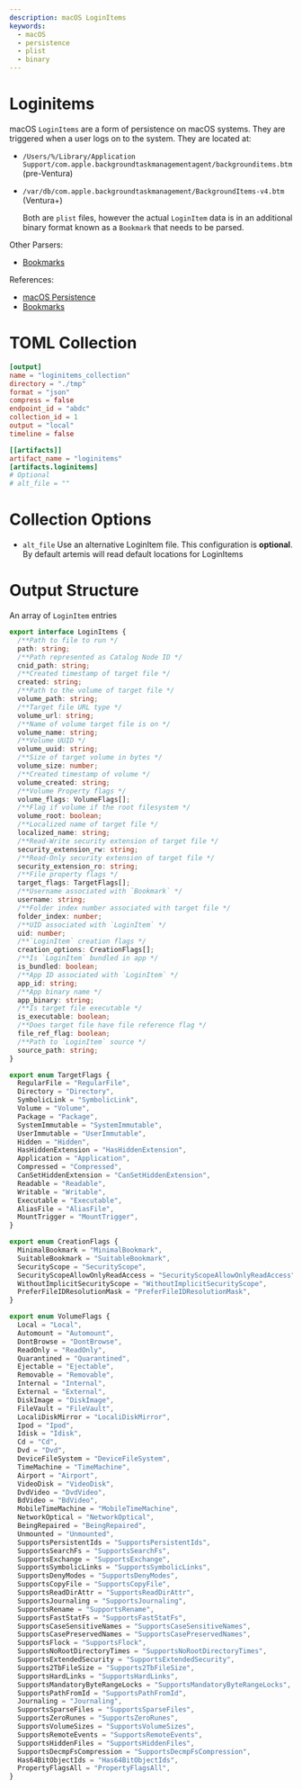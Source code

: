 ```yaml
---
description: macOS LoginItems
keywords:
  - macOS
  - persistence
  - plist
  - binary
---
```


# Loginitems

macOS `LoginItems` are a form of persistence on macOS systems. They are
triggered when a user logs on to the system. They are located at:

- `/Users/%/Library/Application Support/com.apple.backgroundtaskmanagementagent/backgrounditems.btm`
  (pre-Ventura)
- `/var/db/com.apple.backgroundtaskmanagement/BackgroundItems-v4.btm` (Ventura+)

  Both are `plist` files, however the actual `LoginItem` data is in an
  additional binary format known as a `Bookmark` that needs to be parsed.

Other Parsers:

- [Bookmarks](https://mac-alias.readthedocs.io/en/latest/index.html)

References:

- [macOS Persistence](https://www.sentinelone.com/blog/how-malware-persists-on-macos/)
- [Bookmarks](https://michaellynn.github.io/2015/10/24/apples-bookmarkdata-exposed/)

# TOML Collection

```toml
[output]
name = "loginitems_collection"
directory = "./tmp"
format = "json"
compress = false
endpoint_id = "abdc"
collection_id = 1
output = "local"
timeline = false

[[artifacts]]
artifact_name = "loginitems"
[artifacts.loginitems]
# Optional
# alt_file = ""
```

# Collection Options

- `alt_file` Use an alternative LoginItem file. This configuration is
  **optional**. By default artemis will read default locations for LoginItems

# Output Structure

An array of `LoginItem` entries

```typescript
export interface LoginItems {
  /**Path to file to run */
  path: string;
  /**Path represented as Catalog Node ID */
  cnid_path: string;
  /**Created timestamp of target file */
  created: string;
  /**Path to the volume of target file */
  volume_path: string;
  /**Target file URL type */
  volume_url: string;
  /**Name of volume target file is on */
  volume_name: string;
  /**Volume UUID */
  volume_uuid: string;
  /**Size of target volume in bytes */
  volume_size: number;
  /**Created timestamp of volume */
  volume_created: string;
  /**Volume Property flags */
  volume_flags: VolumeFlags[];
  /**Flag if volume if the root filesystem */
  volume_root: boolean;
  /**Localized name of target file */
  localized_name: string;
  /**Read-Write security extension of target file */
  security_extension_rw: string;
  /**Read-Only security extension of target file */
  security_extension_ro: string;
  /**File property flags */
  target_flags: TargetFlags[];
  /**Username associated with `Bookmark` */
  username: string;
  /**Folder index number associated with target file */
  folder_index: number;
  /**UID associated with `LoginItem` */
  uid: number;
  /**`LoginItem` creation flags */
  creation_options: CreationFlags[];
  /**Is `LoginItem` bundled in app */
  is_bundled: boolean;
  /**App ID associated with `LoginItem` */
  app_id: string;
  /**App binary name */
  app_binary: string;
  /**Is target file executable */
  is_executable: boolean;
  /**Does target file have file reference flag */
  file_ref_flag: boolean;
  /**Path to `LoginItem` source */
  source_path: string;
}

export enum TargetFlags {
  RegularFile = "RegularFile",
  Directory = "Directory",
  SymbolicLink = "SymbolicLink",
  Volume = "Volume",
  Package = "Package",
  SystemImmutable = "SystemImmutable",
  UserImmutable = "UserImmutable",
  Hidden = "Hidden",
  HasHiddenExtension = "HasHiddenExtension",
  Application = "Application",
  Compressed = "Compressed",
  CanSetHiddenExtension = "CanSetHiddenExtension",
  Readable = "Readable",
  Writable = "Writable",
  Executable = "Executable",
  AliasFile = "AliasFile",
  MountTrigger = "MountTrigger",
}

export enum CreationFlags {
  MinimalBookmark = "MinimalBookmark",
  SuitableBookmark = "SuitableBookmark",
  SecurityScope = "SecurityScope",
  SecurityScopeAllowOnlyReadAccess = "SecurityScopeAllowOnlyReadAccess",
  WithoutImplicitSecurityScope = "WithoutImplicitSecurityScope",
  PreferFileIDResolutionMask = "PreferFileIDResolutionMask",
}

export enum VolumeFlags {
  Local = "Local",
  Automount = "Automount",
  DontBrowse = "DontBrowse",
  ReadOnly = "ReadOnly",
  Quarantined = "Quarantined",
  Ejectable = "Ejectable",
  Removable = "Removable",
  Internal = "Internal",
  External = "External",
  DiskImage = "DiskImage",
  FileVault = "FileVault",
  LocaliDiskMirror = "LocaliDiskMirror",
  Ipod = "Ipod",
  Idisk = "Idisk",
  Cd = "Cd",
  Dvd = "Dvd",
  DeviceFileSystem = "DeviceFileSystem",
  TimeMachine = "TimeMachine",
  Airport = "Airport",
  VideoDisk = "VideoDisk",
  DvdVideo = "DvdVideo",
  BdVideo = "BdVideo",
  MobileTimeMachine = "MobileTimeMachine",
  NetworkOptical = "NetworkOptical",
  BeingRepaired = "BeingRepaired",
  Unmounted = "Unmounted",
  SupportsPersistentIds = "SupportsPersistentIds",
  SupportsSearchFs = "SupportsSearchFs",
  SupportsExchange = "SupportsExchange",
  SupportsSymbolicLinks = "SupportsSymbolicLinks",
  SupportsDenyModes = "SupportsDenyModes",
  SupportsCopyFile = "SupportsCopyFile",
  SupportsReadDirAttr = "SupportsReadDirAttr",
  SupportsJournaling = "SupportsJournaling",
  SupportsRename = "SupportsRename",
  SupportsFastStatFs = "SupportsFastStatFs",
  SupportsCaseSensitiveNames = "SupportsCaseSensitiveNames",
  SupportsCasePreservedNames = "SupportsCasePreservedNames",
  SupportsFlock = "SupportsFlock",
  SupportsNoRootDirectoryTimes = "SupportsNoRootDirectoryTimes",
  SupportsExtendedSecurity = "SupportsExtendedSecurity",
  Supports2TbFileSize = "Supports2TbFileSize",
  SupportsHardLinks = "SupportsHardLinks",
  SupportsMandatoryByteRangeLocks = "SupportsMandatoryByteRangeLocks",
  SupportsPathFromId = "SupportsPathFromId",
  Journaling = "Journaling",
  SupportsSparseFiles = "SupportsSparseFiles",
  SupportsZeroRunes = "SupportsZeroRunes",
  SupportsVolumeSizes = "SupportsVolumeSizes",
  SupportsRemoteEvents = "SupportsRemoteEvents",
  SupportsHiddenFiles = "SupportsHiddenFiles",
  SupportsDecmpFsCompression = "SupportsDecmpFsCompression",
  Has64BitObjectIds = "Has64BitObjectIds",
  PropertyFlagsAll = "PropertyFlagsAll",
}
```

